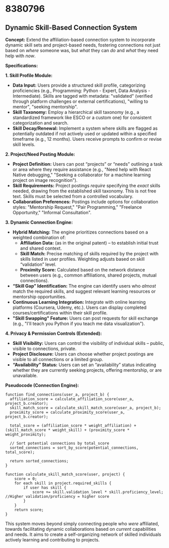 # 8380796

## Dynamic Skill-Based Connection System

**Concept:** Extend the affiliation-based connection system to incorporate dynamic skill sets and project-based needs, fostering connections not just based on *where* someone was, but *what* they can *do* and *what* they need help with *now*.

**Specifications:**

**1. Skill Profile Module:**

*   **Data Input:** Users provide a structured skill profile, categorizing proficiencies (e.g., Programming: Python - Expert, Data Analysis - Intermediate).  Skills are tagged with metadata:  "validated" (verified through platform challenges or external certifications), "willing to mentor", "seeking mentorship".
*   **Skill Taxonomy:**  Employ a hierarchical skill taxonomy (e.g., a standardized framework like ESCO or a custom one) for consistent categorization and search.
*   **Skill Decay/Renewal:**  Implement a system where skills are flagged as potentially outdated if not actively used or updated within a specified timeframe (e.g., 12 months). Users receive prompts to confirm or revise skill levels.

**2. Project/Need Posting Module:**

*   **Project Definition:** Users can post “projects” or “needs” outlining a task or area where they require assistance (e.g., "Need help with React Native debugging," "Seeking a collaborator for a machine learning project on image recognition").
*   **Skill Requirements:** Project postings *require* specifying the *exact* skills needed, drawing from the established skill taxonomy. This is not free text.  Skills must be selected from a controlled vocabulary.
*   **Collaboration Preferences:** Postings include options for collaboration styles: "Mentorship Request," "Pair Programming," "Freelance Opportunity," "Informal Consultation".

**3. Dynamic Connection Engine:**

*   **Hybrid Matching:** The engine prioritizes connections based on a weighted combination of:
    *   **Affiliation Data:** (as in the original patent) – to establish initial trust and shared context.
    *   **Skill Match:** Precise matching of skills required by the project with skills listed in user profiles.  Weighting adjusts based on skill “validation” level.
    *   **Proximity Score:**  Calculated based on the network distance between users (e.g., common affiliations, shared projects, mutual connections).
*   **“Skill Gap” Identification:** The engine can identify users who *almost* match the required skills, and suggest relevant learning resources or mentorship opportunities.
*   **Continuous Learning Integration:**  Integrate with online learning platforms (Coursera, Udemy, etc.). Users can display completed courses/certifications within their skill profile.
*   **"Skill Swapping" Feature:** Users can post requests for skill exchange (e.g., "I'll teach you Python if you teach me data visualization").

**4.  Privacy & Permission Controls (Extended):**

*   **Skill Visibility:** Users can control the visibility of individual skills – public, visible to connections, private.
*   **Project Disclosure:**  Users can choose whether project postings are visible to all connections or a limited group.
*   **“Availability” Status:** Users can set an “availability” status indicating whether they are currently seeking projects, offering mentorship, or are unavailable.

**Pseudocode (Connection Engine):**

```
function find_connections(user_a, project_b) {
  affiliation_score = calculate_affiliation_score(user_a, project_b.creator);
  skill_match_score = calculate_skill_match_score(user_a, project_b);
  proximity_score = calculate_proximity_score(user_a, project_b.creator);

  total_score = (affiliation_score * weight_affiliation) + (skill_match_score * weight_skill) + (proximity_score * weight_proximity);

  // Sort potential connections by total_score
  sorted_connections = sort_by_score(potential_connections, total_score);

  return sorted_connections;
}

function calculate_skill_match_score(user, project) {
    score = 0;
    for each skill in project.required_skills {
        if user has skill {
            score += skill.validation_level * skill.proficiency_level; //Higher validation/proficiency = higher score
        }
    }
    return score;
}
```

This system moves beyond simply connecting people who *were* affiliated, towards facilitating dynamic collaborations based on *current* capabilities and needs. It aims to create a self-organizing network of skilled individuals actively learning and contributing to projects.